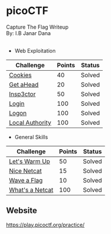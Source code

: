 # picoCTF
Capture The Flag Writeup\
By: I.B Janar Dana
<br />
<br />

- Web Exploitation

| Challenge                                                         | Points | Status |
|-------------------------------------------------------------------|--------|--------|
|[Cookies](./Web%20exploitation/Cookies/readme.md)                  |   40   | Solved |
|[Get aHead](./Web%20exploitation/Get%20ahead/readme.md)            |   20   | Solved |
|[Insp3ctor](./Web%20exploitation/Insp3ctor/readme.md)              |   50   | Solved |
|[Login](./Web%20exploitation/Login/readme.md)                      |   100  | Solved |
|[Logon](./Web%20exploitation/Logon/readme.md)                      |   100  | Solved |
|[Local Authority](./Web%20exploitation/Local%20authority/readme.md)|   100  | Solved |


- General Skills

| Challenge                                                          | Points | Status |
|--------------------------------------------------------------------|--------|--------|
|[Let's Warm Up](./General%20skills/Lets%20warm%20up/readme.md)      |   50   | Solved |
|[Nice Netcat](./General%20skills/Nice%20netcat/readme.md)           |   15   | Solved |
|[Wave a Flag](./General%20skills/Wave%20a%20flag/readme.md)         |   10   | Solved |
|[What's a Netcat](./General%20skills/What's%20a%20netcat/readme.md) |   100  | Solved |



Website
---
<https://play.picoctf.org/practice/>

